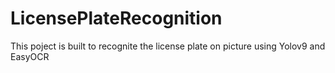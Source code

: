 # LicensePlateRecognition
This poject is built to recognite the license plate on picture using Yolov9 and EasyOCR
